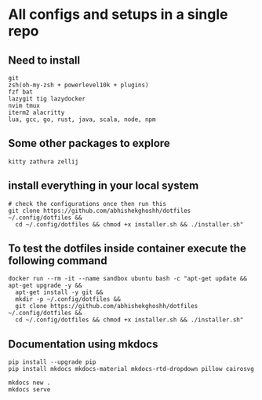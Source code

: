 # All configs and setups in a single repo


## Need to install 
```
git
zsh(oh-my-zsh + powerlevel10k + plugins)
fzf bat 
lazygit tig lazydocker
nvim tmux 
iterm2 alacritty
lua, gcc, go, rust, java, scala, node, npm
```

## Some other packages to explore
```
kitty zathura zellij
```

## install everything in your local system
```
# check the configurations once then run this
git clone https://github.com/abhishekghoshh/dotfiles ~/.config/dotfiles &&
  cd ~/.config/dotfiles && chmod +x installer.sh && ./installer.sh"
```


## To test the dotfiles inside container execute the following command
```
docker run --rm -it --name sandbox ubuntu bash -c "apt-get update && apt-get upgrade -y && 
  apt-get install -y git &&
  mkdir -p ~/.config/dotfiles &&
  git clone https://github.com/abhishekghoshh/dotfiles ~/.config/dotfiles &&
  cd ~/.config/dotfiles && chmod +x installer.sh && ./installer.sh"
```


## Documentation using mkdocs
```
pip install --upgrade pip
pip install mkdocs mkdocs-material mkdocs-rtd-dropdown pillow cairosvg

mkdocs new .
mkdocs serve
```